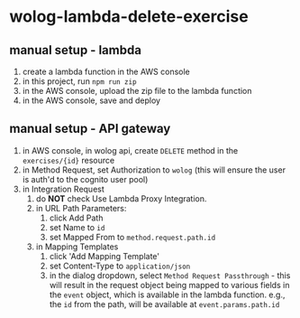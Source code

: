 # wolog-lambda-delete-exercise

## manual setup - lambda
1. create a lambda function in the AWS console
1. in this project, run `npm run zip`
1. in the AWS console, upload the zip file to the lambda function
1. in the AWS console, save and deploy

## manual setup - API gateway
1. in AWS console, in wolog api, create `DELETE` method in the `exercises/{id}` resource
1. in Method Request, set Authorization to `wolog` (this will ensure the user is auth'd to the cognito user pool)
1. in Integration Request
   1. do **NOT** check Use Lambda Proxy Integration.
   1. in URL Path Parameters: 
      1. click Add Path
      1. set Name to `id`
      1. set Mapped From to `method.request.path.id`
   1. in Mapping Templates
      1. click 'Add Mapping Template'
      1. set Content-Type to `application/json`
      1. in the dialog dropdown, select `Method Request Passthrough` - this will result in the request object being mapped to various fields in the `event` object, which is available in the lambda function.  e.g., the `id` from the path, will be available at `event.params.path.id`


